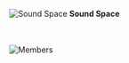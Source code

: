 ![Sound Space](https://github.com/Kwon-HyeongIl/BoostCourse/assets/119515797/d807f5a8-d232-4c3d-8fa8-cd003df6e5ba)
**Sound Space**

<br><br>
![Members](https://github.com/Kwon-HyeongIl/BoostCourse/assets/119515797/dec1571b-da11-4b41-85fc-de6e134212aa)

